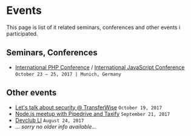 # Events

This page is list of it related seminars, conferences and other events i participated.

## Seminars, Conferences

 * [International PHP Conference](https://phpconference.com/en/) / [ International JavaScript Conference](https://javascript-conference.com/en/)
  `October 23 – 25, 2017 | Munich, Germany`

## Other events

 * [Let's talk about security @ TransferWise](https://www.meetup.com/Tallinn-DevOps-Meetup/events/243957304/) `October 19, 2017`
 * [Node.js meetup with Pipedrive and Taxify](https://www.meetup.com/pipedrive/events/242821612/) `September 21, 2017`
 * [Devclub LI](http://devclub.ee/lugu/devclub-li-august-30-meriton-hotel) `August 24, 2017`
 * *... sorry no older info available...*
